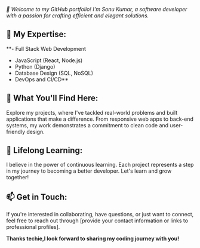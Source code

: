 *👋 Welcome to my GitHub portfolio! I'm Sonu Kumar, a software developer with a passion for crafting efficient and elegant solutions.*

## 💼 My Expertise:
**- Full Stack Web Development
- JavaScript (React, Node.js)
- Python (Django)
- Database Design (SQL, NoSQL)
- DevOps and CI/CD**

## 🚀 What You'll Find Here:
Explore my projects, where I've tackled real-world problems and built applications that make a difference. From responsive web apps to back-end systems, my work demonstrates a commitment to clean code and user-friendly design.


## 🌱 Lifelong Learning:
I believe in the power of continuous learning. Each project represents a step in my journey to becoming a better developer. Let's learn and grow together!

## 📫 Get in Touch:
If you're interested in collaborating, have questions, or just want to connect, feel free to reach out through [provide your contact information or links to professional profiles].

**Thanks techie,I look forward to sharing my coding journey with you!**
